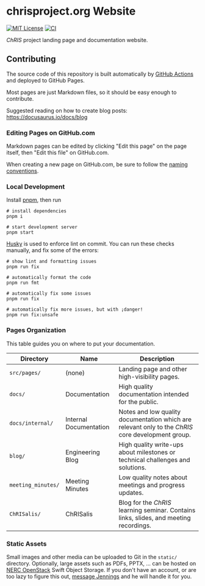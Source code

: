 # chrisproject.org Website

[![MIT License](https://img.shields.io/github/license/fnndsc/website2)](/LICENSE)
[![CI](https://github.com/FNNDSC/website2/actions/workflows/ci.yml/badge.svg)](https://github.com/FNNDSC/website2/actions/workflows/ci.yml)

_ChRIS_ project landing page and documentation website.

## Contributing

The source code of this repository is built automatically by
[GitHub Actions](https://github.com/FNNDSC/chrisproject.org/actions)
and deployed to GitHub Pages.

Most pages are just Markdown files, so it should be easy enough to contribute.

Suggested reading on how to create blog posts: https://docusaurus.io/docs/blog

### Editing Pages on GitHub.com

Markdown pages can be edited by clicking "Edit this page" on the page
itself, then "Edit this file" on GitHub.com.

When creating a new page on GitHub.com, be sure to follow the
[naming conventions](https://docusaurus.io/docs/blog#blog-post-date).

### Local Development

Install [pnpm](https://pnpm.io/installation), then run

```shell
# install dependencies
pnpm i

# start development server
pnpm start
```

[Husky](https://github.com/typicode/husky) is used to enforce lint on commit.
You can run these checks manually, and fix some of the errors:


```shell
# show lint and formatting issues
pnpm run fix

# automatically format the code
pnpm run fmt

# automatically fix some issues
pnpm run fix

# automatically fix more issues, but with ¡danger!
pnpm run fix:unsafe
```

### Pages Organization

This table guides you on where to put your documentation.

| Directory          | Name                   | Description                                                                                        |
|--------------------|------------------------|----------------------------------------------------------------------------------------------------|
| `src/pages/`       | (none)                 | Landing page and other high-visibility pages.                                                      |
| `docs/`            | Documentation          | High quality documentation intended for the public.                                                |
| `docs/internal/`   | Internal Documentation | Notes and low quality documentation which are relevant only to the _ChRIS_ core development group. |
| `blog/`            | Engineering Blog       | High quality write-ups about milestones or technical challenges and solutions.                     |
| `meeting_minutes/` | Meeting Minutes        | Low quality notes about meetings and progress updates.                                             |
| `ChRISalis/`       | ChRISalis              | Blog for the _ChRIS_ learning seminar. Contains links, slides, and meeting recordings.             |

### Static Assets

Small images and other media can be uploaded to Git in the `static/` directory.
Optionally, large assets such as PDFs, PPTX, ... can be hosted on
[NERC OpenStack](stack.nerc.mghpcc.org/) Swift Object Storage.
If you don't have an account, or are too lazy to figure this out,
[message Jennings](https://matrix.to/#/@jennydaman:fedora.im) and he will handle it for you.
